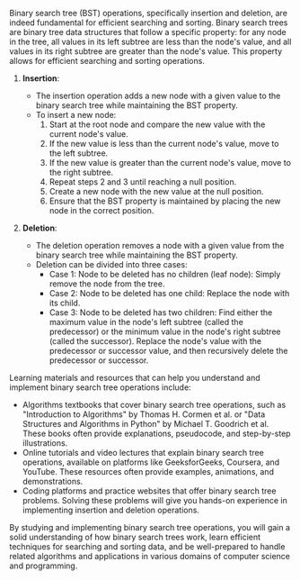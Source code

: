 Binary search tree (BST) operations, specifically insertion and deletion, are indeed fundamental for efficient searching and sorting. Binary search trees are binary tree data structures that follow a specific property: for any node in the tree, all values in its left subtree are less than the node's value, and all values in its right subtree are greater than the node's value. This property allows for efficient searching and sorting operations.

1. **Insertion**:
   - The insertion operation adds a new node with a given value to the binary search tree while maintaining the BST property.
   - To insert a new node:
     1. Start at the root node and compare the new value with the current node's value.
     2. If the new value is less than the current node's value, move to the left subtree.
     3. If the new value is greater than the current node's value, move to the right subtree.
     4. Repeat steps 2 and 3 until reaching a null position.
     5. Create a new node with the new value at the null position.
     6. Ensure that the BST property is maintained by placing the new node in the correct position.

2. **Deletion**:
   - The deletion operation removes a node with a given value from the binary search tree while maintaining the BST property.
   - Deletion can be divided into three cases:
     - Case 1: Node to be deleted has no children (leaf node): Simply remove the node from the tree.
     - Case 2: Node to be deleted has one child: Replace the node with its child.
     - Case 3: Node to be deleted has two children: Find either the maximum value in the node's left subtree (called the predecessor) or the minimum value in the node's right subtree (called the successor). Replace the node's value with the predecessor or successor value, and then recursively delete the predecessor or successor.

Learning materials and resources that can help you understand and implement binary search tree operations include:

- Algorithms textbooks that cover binary search tree operations, such as "Introduction to Algorithms" by Thomas H. Cormen et al. or "Data Structures and Algorithms in Python" by Michael T. Goodrich et al. These books often provide explanations, pseudocode, and step-by-step illustrations.
- Online tutorials and video lectures that explain binary search tree operations, available on platforms like GeeksforGeeks, Coursera, and YouTube. These resources often provide examples, animations, and demonstrations.
- Coding platforms and practice websites that offer binary search tree problems. Solving these problems will give you hands-on experience in implementing insertion and deletion operations.

By studying and implementing binary search tree operations, you will gain a solid understanding of how binary search trees work, learn efficient techniques for searching and sorting data, and be well-prepared to handle related algorithms and applications in various domains of computer science and programming.